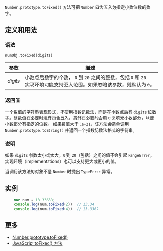 `Number.prototype.toFixed()` 方法可把 `Number` 四舍五入为指定小数位数的数字。

## 定义和用法

### 语法

`numObj.toFixed(digits)`

| 参数 | 描述 |
| --- | --- |
| _digits_ | 小数点后数字的个数， `0` 到 `20` 之间的整数，包括 `0` 和 `20`，实现环境可能支持更大范围。如果忽略该参数，则默认为 `0`。 |

### 返回值

一个数值的字符串表现形式，不使用指数记数法，而是在小数点后有 `digits` 位数字。该数值在必要时进行四舍五入，另外在必要时会用 `0` 来填充小数部分，以便小数部分有指定的位数。 如果数值大于 `1e+21`，该方法会简单调用 `Number.prototype.toString()` 并返回一个指数记数法格式的字符串。

### 说明

如果 `digits` 参数太小或太大。`0` 到 `20`（包括）之间的值不会引起 `RangeError`。实现环境（implementations）也可以支持更大或更小的值。

当调用该方法的对象不是 `Number` 时抛出 `TypeError` 异常。

## 实例

```javascript
    var num = 13.33668;
    console.log(num.toFixed(2))  // 13.34
    console.log(num.toFixed(4))  // 13.3367
```

## 更多

*   [Number.prototype.toFixed()](https://developer.mozilla.org/zh-CN/docs/Web/JavaScript/Reference/Global_Objects/Number/toFixed)
*   [JavaScript toFixed() 方法](http://www.w3school.com.cn/jsref/jsref_tofixed.asp)